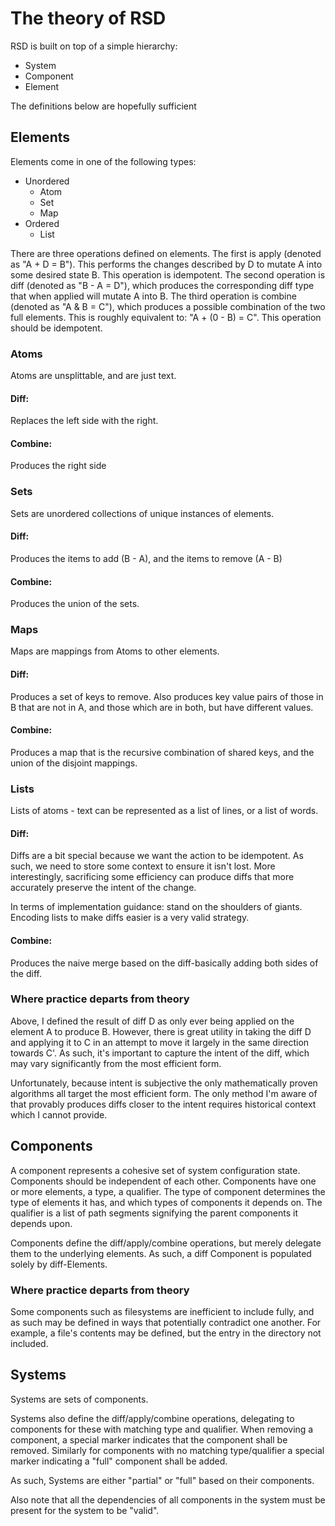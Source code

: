 # The theory of RSD

RSD is built on top of a simple hierarchy:

- System
- Component
- Element

The definitions below are hopefully sufficient

## Elements

Elements come in one of the following types:

- Unordered
    - Atom
    - Set
    - Map
- Ordered
    - List

There are three operations defined on elements.
The first is apply (denoted as "A + D = B").
This performs the changes described by D to mutate A into some desired state B.
This operation is idempotent.
The second operation is diff (denoted as "B - A = D"), which produces the corresponding diff type that when applied will mutate A into B.
The third operation is combine (denoted as "A & B = C"), which produces a possible combination of the two full elements.
This is roughly equivalent to: "A + (0 - B) = C".
This operation should be idempotent.

### Atoms

Atoms are unsplittable, and are just text.

#### Diff:

Replaces the left side with the right.

#### Combine:

Produces the right side

### Sets

Sets are unordered collections of unique instances of elements.

#### Diff:

Produces the items to add (B - A), and the items to remove (A - B)

#### Combine:

Produces the union of the sets.

### Maps

Maps are mappings from Atoms to other elements.

#### Diff:

Produces a set of keys to remove.
Also produces key value pairs of those in B that are not in A, and those which are in both, but have different values.

#### Combine:

Produces a map that is the recursive combination of shared keys, and the union of the disjoint mappings.

### Lists

Lists of atoms - text can be represented as a list of lines, or a list of words.

#### Diff:

Diffs are a bit special because we want the action to be idempotent.
As such, we need to store some context to ensure it isn't lost.
More interestingly, sacrificing some efficiency can produce diffs that more accurately preserve the intent of the change.

In terms of implementation guidance: stand on the shoulders of giants. Encoding lists to make diffs easier is a very valid strategy.

#### Combine:

Produces the naive merge based on the diff-basically adding both sides of the diff.

### Where practice departs from theory

Above, I defined the result of diff D as only ever being applied on the element A to produce B.
However, there is great utility in taking the diff D and applying it to C in an attempt to move it largely in the same direction towards C'.
As such, it's important to capture the intent of the diff, which may vary significantly from the most efficient form.

Unfortunately, because intent is subjective the only mathematically proven algorithms all target the most efficient form.
The only method I'm aware of that provably produces diffs closer to the intent requires historical context which I cannot provide.

## Components

A component represents a cohesive set of system configuration state. Components should be independent of each other.
Components have one or more elements, a type, a qualifier.
The type of component determines the type of elements it has, and which types of components it depends on.
The qualifier is a list of path segments signifying the parent components it depends upon.

Components define the diff/apply/combine operations, but merely delegate them to the underlying elements. As such, a diff Component is populated solely by diff-Elements.

### Where practice departs from theory

Some components such as filesystems are inefficient to include fully, and as such may be defined in ways that potentially contradict one another. For example, a file's contents may be defined, but the entry in the directory not included.

## Systems

Systems are sets of components.

Systems also define the diff/apply/combine operations, delegating to components for these with matching type and qualifier. When removing a component, a special marker indicates that the component shall be removed. Similarly for components with no matching type/qualifier a special marker indicating a "full" component shall be added.

As such, Systems are either "partial" or "full" based on their components.

Also note that all the dependencies of all components in the system must be present for the system to be "valid".

